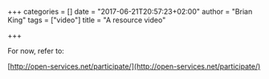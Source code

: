 +++
categories = []
date = "2017-06-21T20:57:23+02:00"
author = "Brian King"
tags = ["video"]
title = "A resource video"

+++

For now, refer to:

[http://open-services.net/participate/](http://open-services.net/participate/)
